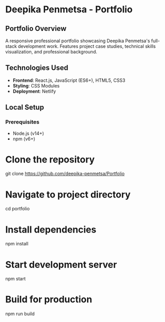 
# Deepika Penmetsa - Portfolio

## Portfolio Overview
A responsive professional portfolio showcasing Deepika Penmetsa's full-stack development work. Features project case studies, technical skills visualization, and professional background.

## Technologies Used
- **Frontend**: React.js, JavaScript (ES6+), HTML5, CSS3
- **Styling**: CSS Modules
- **Deployment**: Netlify

## Local Setup

### Prerequisites
- Node.js (v14+)
- npm (v6+)


# Clone the repository
git clone https://github.com/deepika-penmetsa/Portfolio

# Navigate to project directory
cd portfolio

# Install dependencies
npm install

# Start development server
npm start

# Build for production
npm run build

